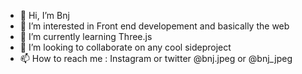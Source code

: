 - 👋 Hi, I’m Bnj
- 👀 I’m interested in Front end developement and basically the web
- 🌱 I’m currently learning Three.js
- 💞️ I’m looking to collaborate on any cool sideproject
- 📫 How to reach me : Instagram or twitter @bnj.jpeg or @bnj_jpeg
